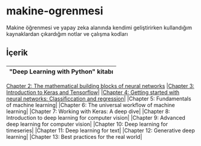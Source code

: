 # makine-ogrenmesi

Makine öğrenmesi ve yapay zeka alanında kendimi geliştirirken kullandığım kaynaklardan çıkardığım notlar ve çalışma kodları

## İçerik

### 
|"Deep Learning with Python" kitabı|
|---|
[Chapter 2: The mathematical building blocks of neural networks](https://github.com/gokhangokcen1/makine-ogrenmesi/blob/main/deep-learning-with-python/C02-mathematical-foundation-of-neural-networks.ipynb)
|[Chapter 3: Introduction to Keras and Tensorflow](https://github.com/gokhangokcen1/makine-ogrenmesi/blob/main/deep-learning-with-python/C03_intro_to_keras_and_tensorflow.ipynb)|
|[Chapter 4: Getting started with neural networks: Classificcation and regression](https://github.com/gokhangokcen1/makine-ogrenmesi/blob/main/deep-learning-with-python/C04_classification_and_regression.ipynb)|
|Chapter 5: Fundamentals of machine learning|
|Chapter 6: The universal workflow of machine learning|
|Chapter 7: Working with Keras: A deep dive|
|Chapter 8: Introduction to deep learning for computer vision|
|Chapter 9: Advanced deep learning for computer vision|
|Chapter 10: Deep learning for timeseries|
|Chapter 11: Deep learning for text|
|Chapter 12: Generative deep learning|
|Chapter 13: Best practices for the real world|
